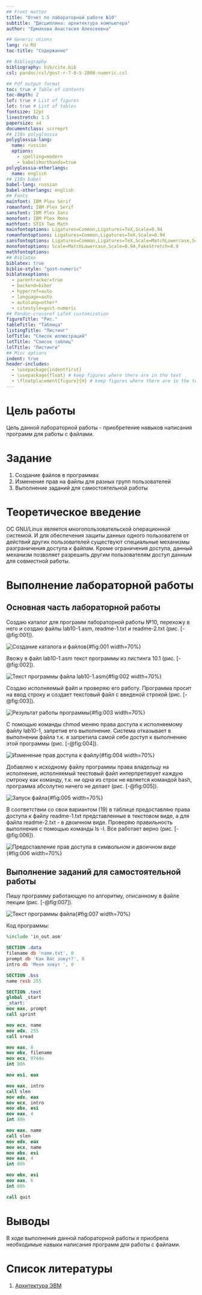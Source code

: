 ```yaml
---
## Front matter
title: "Отчет по лабораторной работе №10"
subtitle: "Дисциплина: архитектура компьютера"
author: "Ермакова Анастасия Алексеевна"

## Generic otions
lang: ru-RU
toc-title: "Содержание"

## Bibliography
bibliography: bib/cite.bib
csl: pandoc/csl/gost-r-7-0-5-2008-numeric.csl

## Pdf output format
toc: true # Table of contents
toc-depth: 2
lof: true # List of figures
lot: true # List of tables
fontsize: 12pt
linestretch: 1.5
papersize: a4
documentclass: scrreprt
## I18n polyglossia
polyglossia-lang:
  name: russian
  options:
	- spelling=modern
	- babelshorthands=true
polyglossia-otherlangs:
  name: english
## I18n babel
babel-lang: russian
babel-otherlangs: english
## Fonts
mainfont: IBM Plex Serif
romanfont: IBM Plex Serif
sansfont: IBM Plex Sans
monofont: IBM Plex Mono
mathfont: STIX Two Math
mainfontoptions: Ligatures=Common,Ligatures=TeX,Scale=0.94
romanfontoptions: Ligatures=Common,Ligatures=TeX,Scale=0.94
sansfontoptions: Ligatures=Common,Ligatures=TeX,Scale=MatchLowercase,Scale=0.94
monofontoptions: Scale=MatchLowercase,Scale=0.94,FakeStretch=0.9
mathfontoptions:
## Biblatex
biblatex: true
biblio-style: "gost-numeric"
biblatexoptions:
  - parentracker=true
  - backend=biber
  - hyperref=auto
  - language=auto
  - autolang=other*
  - citestyle=gost-numeric
## Pandoc-crossref LaTeX customization
figureTitle: "Рис."
tableTitle: "Таблица"
listingTitle: "Листинг"
lofTitle: "Список иллюстраций"
lotTitle: "Список таблиц"
lolTitle: "Листинги"
## Misc options
indent: true
header-includes:
  - \usepackage{indentfirst}
  - \usepackage{float} # keep figures where there are in the text
  - \floatplacement{figure}{H} # keep figures where there are in the text
---
```


# Цель работы

Цель данной лабораторной работы - приобретение навыков написания программ для работы с файлами. 

# Задание

1. Создание файлов в программах
2. Изменение прав на файлы для разных групп пользователей
3. Выполнение заданий для самостоятельной работы

# Теоретическое введение

ОС GNU/Linux является многопользовательской операционной системой. И для обеспечения защиты данных одного пользователя от действий других пользователей существуют специальные механизмы разграничения доступа к файлам. Кроме ограничения доступа, данный механизм позволяет разрешить другим пользователям доступ данным для совместной работы.

# Выполнение лабораторной работы
## Основная часть лабораторной работы

Создаю каталог для программ лабораторной работы №10, перехожу в него и создаю файлы lab10-1.asm, readme-1.txt и readme-2.txt (рис. [-@fig:001]).

![Создание каталога и файлов](image/1.png){#fig:001 width=70%}

Ввожу в файл lab10-1.asm текст программы из листинга 10.1 (рис. [-@fig:002]).

![Текст программы файла lab10-1.asm](image/2.png){#fig:002 width=70%}

Создаю исполняемый файл и проверяю его работу. Программа просит на ввод строку и создает текстовый файл с введеной строкой (рис. [-@fig:003]).

![Результат работы программы](image/3.png){#fig:003 width=70%}

С помощью команды chmod меняю права доступа к исполняемому файлу lab10-1, запретив его выполнение. Система отказывает в выполнении файла т.к. я запретила самой себе доступ к выполнению этой программы (рис. [-@fig:004]).

![Изменение прав доступа к файлу](image/4.png){#fig:004 width=70%}

Добавляю к исходному файлу программы права владельцу на исполнение, исполняемый текстовый файл интерпретирует каждую смтроку как команду, т.к. ни одна из строк не является командой bash, программа абсолутно ничего не делает (рис. [-@fig:005]).

![Запуск файла](image/5.png){#fig:005 width=70%}

В соответствии со свои вариантом (19) в таблице предоставляю права доступа к файлу readme-1.txt представленные в текстовом виде, а для файла readme-2.txt - в двоичном виде. Проверяю правильность выполнения с помощью команды ls -l. Все работает верно (рис. [-@fig:006]).

![Предоставление прав доступа в символьном и двоичном виде](image/6.png){#fig:006 width=70%}

## Выполнение заданий для самостоятельной работы

Пишу программу работающую по алгоритму, описанному в файле лекции (рис. [-@fig:007]).

![Текст программы файла](image/7.png){#fig:007 width=70%}

Код программы:

```NASM
%include 'in_out.asm'

SECTION .data
filename db 'name.txt', 0
prompt db 'Как Вас зовут?', 0
intro db 'Меня зовут ', 0

SECTION .bss
name resb 255

SECTION .text
global _start
_start:
mov eax, prompt
call sprint

mov ecx, name
mov edx, 255
call sread

mov eax, 8
mov ebx, filename
mov ecx, 0744o
int 80h

mov esi, eax

mov eax, intro
call slen
mov edx, eax
mov ecx, intro
mov ebx, esi
mov eax, 4
int 80h

mov eax, name
call slen
mov edx, eax
mov ecx, name
mov ebx, esi
mov eax, 4
int 80h

mov ebx, esi
mov eax, 6
int 80h

call quit
```

# Выводы

В ходе выполнения данной лабораторной работы я приобрела необходимые навыки написания программ для работы с файлами.

# Список литературы

1. [Архитектура ЭВМ](https://esystem.rudn.ru/mod/resource/view.php?id=1030558)
